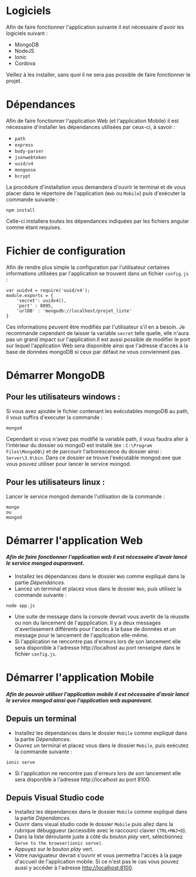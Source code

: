 # Logiciels

Afin de faire fonctionner l'application suivante il est nécessaire d'avoir les logiciels suivant :
* MongoDB
* NodeJS
* Ionic
* Cordova

Veillez à les installer, sans quoi il ne sera pas possible de faire fonctionner le projet.


# Dépendances

Afin de faire fonctionner l'application Web (et l'application Mobile) il est nécessaire d'installer les dépendances utilisées par ceux-ci, à savoir :
* `path`
* `express`
* `body-parser`
* `jsonwebtoken`
* `uuid/v4`
* `mongoose`
* `bcrypt`

La procédure d'installation vous demandera d'ouvrir le terminal et de vous placer dans le répertoire de l'application (`Web` ou `Mobile`) puis d'exécuter la commande suivante :

```
npm install 
```

Celle-ci installera toutes les dépendances indiquées par les fichiers angular comme étant requises.

# Fichier de configuration

Afin de rendre plus simple la configuration par l'utilisateur certaines informations utilisées par l'application se trouvent dans un fichier `config.js` :

```
var uuidv4 = require('uuid/v4');
module.exports = {
    'secret': uuidv4(),
    'port' : 8095,
    'urlDB' : 'mongodb://localhost/projet_liste'
}
```

Ces informations peuvent être modifiés par l'utilisateur s'il en a besoin. Je recommande cependant de laisser la variable `secret` telle quelle, elle n'aura pas un grand impact sur l'application.Il est aussi possible de modifier le port sur lequel l'application Web sera disponible ainsi que l'adresse d'accès à la base de données mongoDB si ceux par défaut ne vous conviennent pas.

# Démarrer MongoDB

## Pour les utilisateurs windows :

Si vous avez ajoutée le fichier contenant les exécutables mongoDB au path, il vous suffira d'executer la commande :
```
mongod
```
Cependant si vous n'avez pas modifié la variable path, il vous faudra aller à l'intérieur du dossier où mongoD est installé (ex : `C:\Program Files\MongoDB\`) et de parcourir l'arborescence du dossier ainsi : `Server\3.6\bin`. Dans ce dossier se trouve l'exécutable mongod.exe que vous pouvez utiliser pour lancer le service mongod.

## Pour les utilisateurs linux :
Lancer le service mongod demande l'utilisation de la commande :
```
mongo
ou
mongod
```

# Démarrer l'application Web

#### _Afin de faire fonctionner l'application web il est nécessaire d'avoir lancé le service mongod auparavant._

* Installez les dépendances dans le dossier `Web` comme expliqué dans la partie _Dépendances_.
* Lancez un terminal et placez vous dans le dossier `Web`, puis utilisez la commande suivante :

```
node app.js
```

* Une suite de message dans la console devrait vous avertir de la réussite ou non du lancement de l'appplication. Il y a deux messages d'avertissement différents pour l'accès à la base de données et un message pour le lancement de l'application elle-même.
* Si l'application ne rencontre pas d'erreurs lors de son lancement elle sera disponible à l'adresse http://localhost au port renseigné dans le fichier `config.js`.

# Démarrer l'application Mobile


#### _Afin de pouvoir utiliser l'application mobile il est nécessaire d'avoir lancé le service mongod ainsi que l'application web auparavant._

## Depuis un terminal

* Installez les dépendances dans le dossier `Mobile` comme expliqué dans la partie _Dépendances_.
* Ouvrez un terminal et placez vous dans le dossier `Mobile`, puis exécutez la commande suivante :
```
ionic serve
```
* Si l'application ne rencontre pas d'erreurs lors de son lancement elle sera disponible à l'adresse http://localhost au port 8100.

## Depuis Visual Studio code

* Installez les dépendances dans le dossier `Mobile` comme expliqué dans la partie _Dépendances_.
* Ouvrir dans visual studio code le dossier `Mobile` puis allez dans la rubrique débuggueur (accessible avec le raccourci clavier `CTRL+MAJ+D`).
* Dans la liste déroulante juste à côté du bouton _play_ vert, sélectionnez `Serve to the browser(ionic serve)`.
* Appuyez sur le bouton _play_ vert.
* Votre naviguateur devrait s'ouvrir et vous permettra l'accès à la page d'accueil de l'application mobile. Si ce n'est pas le cas vous pouvez aussi y accéder à l'adresse [http://localhost:8100](http://localhost:8100).

































